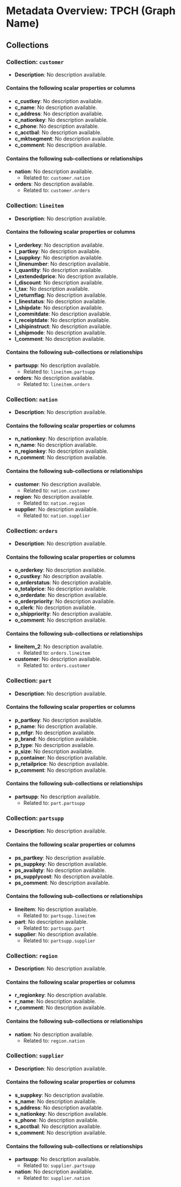 # Metadata Overview: TPCH (Graph Name)

## Collections
### Collection: `customer` 
- **Description**: No description available.

#### Contains the following scalar properties or columns
- **c_custkey**: No description available.
- **c_name**: No description available.
- **c_address**: No description available.
- **c_nationkey**: No description available.
- **c_phone**: No description available.
- **c_acctbal**: No description available.
- **c_mktsegment**: No description available.
- **c_comment**: No description available.

#### Contains the following sub-collections or relationships
- **nation**: No description available.
  - Related to: `customer.nation`
- **orders**: No description available.
  - Related to: `customer.orders`


### Collection: `lineitem` 
- **Description**: No description available.

#### Contains the following scalar properties or columns
- **l_orderkey**: No description available.
- **l_partkey**: No description available.
- **l_suppkey**: No description available.
- **l_linenumber**: No description available.
- **l_quantity**: No description available.
- **l_extendedprice**: No description available.
- **l_discount**: No description available.
- **l_tax**: No description available.
- **l_returnflag**: No description available.
- **l_linestatus**: No description available.
- **l_shipdate**: No description available.
- **l_commitdate**: No description available.
- **l_receiptdate**: No description available.
- **l_shipinstruct**: No description available.
- **l_shipmode**: No description available.
- **l_comment**: No description available.

#### Contains the following sub-collections or relationships
- **partsupp**: No description available.
  - Related to: `lineitem.partsupp`
- **orders**: No description available.
  - Related to: `lineitem.orders`


### Collection: `nation` 
- **Description**: No description available.

#### Contains the following scalar properties or columns
- **n_nationkey**: No description available.
- **n_name**: No description available.
- **n_regionkey**: No description available.
- **n_comment**: No description available.

#### Contains the following sub-collections or relationships
- **customer**: No description available.
  - Related to: `nation.customer`
- **region**: No description available.
  - Related to: `nation.region`
- **supplier**: No description available.
  - Related to: `nation.supplier`


### Collection: `orders` 
- **Description**: No description available.

#### Contains the following scalar properties or columns
- **o_orderkey**: No description available.
- **o_custkey**: No description available.
- **o_orderstatus**: No description available.
- **o_totalprice**: No description available.
- **o_orderdate**: No description available.
- **o_orderpriority**: No description available.
- **o_clerk**: No description available.
- **o_shippriority**: No description available.
- **o_comment**: No description available.

#### Contains the following sub-collections or relationships
- **lineitem_2**: No description available.
  - Related to: `orders.lineitem`
- **customer**: No description available.
  - Related to: `orders.customer`


### Collection: `part` 
- **Description**: No description available.

#### Contains the following scalar properties or columns
- **p_partkey**: No description available.
- **p_name**: No description available.
- **p_mfgr**: No description available.
- **p_brand**: No description available.
- **p_type**: No description available.
- **p_size**: No description available.
- **p_container**: No description available.
- **p_retailprice**: No description available.
- **p_comment**: No description available.

#### Contains the following sub-collections or relationships
- **partsupp**: No description available.
  - Related to: `part.partsupp`


### Collection: `partsupp` 
- **Description**: No description available.

#### Contains the following scalar properties or columns
- **ps_partkey**: No description available.
- **ps_suppkey**: No description available.
- **ps_availqty**: No description available.
- **ps_supplycost**: No description available.
- **ps_comment**: No description available.

#### Contains the following sub-collections or relationships
- **lineitem**: No description available.
  - Related to: `partsupp.lineitem`
- **part**: No description available.
  - Related to: `partsupp.part`
- **supplier**: No description available.
  - Related to: `partsupp.supplier`


### Collection: `region` 
- **Description**: No description available.

#### Contains the following scalar properties or columns
- **r_regionkey**: No description available.
- **r_name**: No description available.
- **r_comment**: No description available.

#### Contains the following sub-collections or relationships
- **nation**: No description available.
  - Related to: `region.nation`


### Collection: `supplier` 
- **Description**: No description available.

#### Contains the following scalar properties or columns
- **s_suppkey**: No description available.
- **s_name**: No description available.
- **s_address**: No description available.
- **s_nationkey**: No description available.
- **s_phone**: No description available.
- **s_acctbal**: No description available.
- **s_comment**: No description available.

#### Contains the following sub-collections or relationships
- **partsupp**: No description available.
  - Related to: `supplier.partsupp`
- **nation**: No description available.
  - Related to: `supplier.nation`


